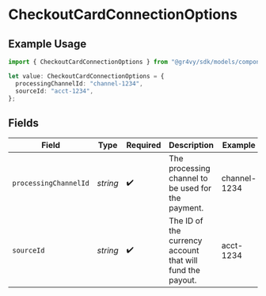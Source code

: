 # CheckoutCardConnectionOptions

## Example Usage

```typescript
import { CheckoutCardConnectionOptions } from "@gr4vy/sdk/models/components";

let value: CheckoutCardConnectionOptions = {
  processingChannelId: "channel-1234",
  sourceId: "acct-1234",
};
```

## Fields

| Field                                                     | Type                                                      | Required                                                  | Description                                               | Example                                                   |
| --------------------------------------------------------- | --------------------------------------------------------- | --------------------------------------------------------- | --------------------------------------------------------- | --------------------------------------------------------- |
| `processingChannelId`                                     | *string*                                                  | :heavy_check_mark:                                        | The processing channel to be used for the payment.        | channel-1234                                              |
| `sourceId`                                                | *string*                                                  | :heavy_check_mark:                                        | The ID of the currency account that will fund the payout. | acct-1234                                                 |